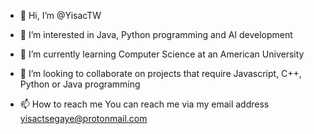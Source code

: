 - 👋 Hi, I’m @YisacTW
- 👀 I’m interested in Java, Python programming and AI development
- 🌱 I’m currently learning Computer Science at an American University
- 💞️ I’m looking to collaborate on projects that require Javascript, C++, Python or Java programming

- 📫 How to reach me You can reach me via my email address yisactsegaye@protonmail.com

<!---
YisacTW/YisacTW is a ✨ special ✨ repository because its `README.md` (this file) appears on your GitHub profile.
You can click the Preview link to take a look at your changes.
--->
